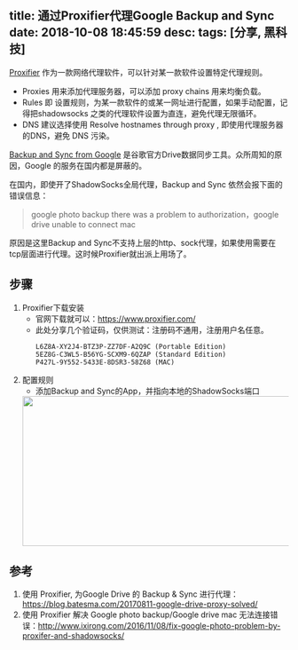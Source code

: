 title: 通过Proxifier代理Google Backup and Sync
date: 2018-10-08 18:45:59
desc: 
tags: [分享, 黑科技]
---

[Proxifier](https://www.proxifier.com/) 作为一款网络代理软件，可以针对某一款软件设置特定代理规则。
- Proxies 用来添加代理服务器，可以添加 proxy chains 用来均衡负载。
- Rules 即 设置规则，为某一款软件的或某一网址进行配置，如果手动配置，记得把shadowsocks 之类的代理软件设置为直连，避免代理无限循环。
- DNS 建议选择使用 Resolve hostnames through proxy , 即使用代理服务器的DNS，避免 DNS 污染。

[Backup and Sync from Google](https://www.google.com/drive/download/backup-and-sync/) 是谷歌官方Drive数据同步工具。众所周知的原因，Google 的服务在国内都是屏蔽的。

在国内，即使开了ShadowSocks全局代理，Backup and Sync 依然会报下面的错误信息：
> google photo backup there was a problem to authorization，google drive unable to connect mac

原因是这里Backup and Sync不支持上层的http、sock代理，如果使用需要在 tcp层面进行代理。这时候Proxifier就出派上用场了。

<!-- more -->

## 步骤

1. Proxifier下载安装
    - 官网下载就可以：https://www.proxifier.com/
    - 此处分享几个验证码，仅供测试：注册码不通用，注册用户名任意。 
        ```
        L6Z8A-XY2J4-BTZ3P-ZZ7DF-A2Q9C (Portable Edition)
        5EZ8G-C3WL5-B56YG-SCXM9-6QZAP (Standard Edition)
        P427L-9Y552-5433E-8DSR3-58Z68 (MAC)
        ```
2. 配置规则
    - 添加Backup and Sync的App，并指向本地的ShadowSocks端口
    <img src="{% asset_path rules.png %}" alt="" width="500" height="270" />
    
## 参考
1. 使用 Proxifier, 为Google Drive 的 Backup & Sync 进行代理：https://blog.batesma.com/20170811-google-drive-proxy-solved/
2. 使用 Proxifier 解决 Google photo backup/Google drive mac 无法连接错误：http://www.ixirong.com/2016/11/08/fix-google-photo-problem-by-proxifer-and-shadowsocks/